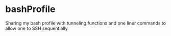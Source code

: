 # bashProfile
Sharing my bash profile with tunneling functions and one liner commands to allow one to SSH sequentially
